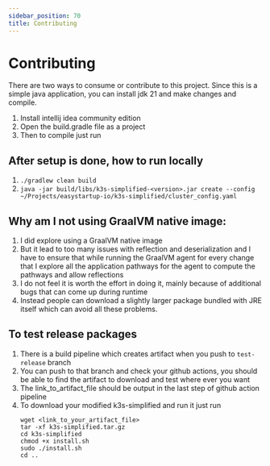 ```yaml
---
sidebar_position: 70
title: Contributing
---
```


# Contributing

There are two ways to consume or contribute to this project. Since this is a simple java application, you can install jdk 21 and make changes and compile.
1. Install intellij idea community edition
2. Open the build.gradle file as a project
3. Then to compile just run 

## After setup is done, how to run locally
1. ```./gradlew clean build```
2. ```java -jar build/libs/k3s-simplified-<version>.jar create --config ~/Projects/easystartup-io/k3s-simplified/cluster_config.yaml```

## Why am I not using GraalVM native image:
1. I did explore using a GraalVM native image
2. But it lead to too many issues with reflection and deserialization and I have to ensure that while running the GraalVM agent for every change that I explore all the application pathways for the agent to compute the pathways and allow reflections
3. I do not feel it is worth the effort in doing it, mainly because of additional bugs that can come up during runtime
4. Instead people can download a slightly larger package bundled with JRE itself which can avoid all these problems.

## To test release packages
1. There is a build pipeline which creates artifact when you push to `test-release` branch
2. You can push to that branch and check your github actions, you should be able to find the artifact to download and test where ever you want
3. The link_to_artifact_file should be output in the last step of github action pipeline
3. To download your modified k3s-simplified and run it just run 
    ```
    wget <link_to_your_artifact_file>
    tar -xf k3s-simplified.tar.gz
    cd k3s-simplified
    chmod +x install.sh
    sudo ./install.sh
    cd ..
    ```